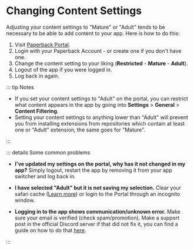 # Changing Content Settings

Adjusting your content settings to "Mature" or "Adult" tends to be necessary to be able to add content to your app. Here is how to do this:

1. Visit [Paperback Portal](https://portal.paperback.moe).
2. Login with your Paperback Account - or create one if you don't have one.
3. Change the content setting to your liking (**Restricted** - **Mature** - **Adult**).
4. Logout of the app if you were logged in.
5. Log back in again.

::: tip Notes

-   If you set your content settings to "Adult" on the portal, you can restrict what content appears in the app by going into **Settings** > **General** > **Content Filtering**.
-   Setting your content settings to anything lower than "Adult" will prevent you from installing extensions from repositories which contain at least one or "Adult" extension, the same goes for "Mature".

:::

::: details Some common problems

-   **I've updated my settings on the portal, why has it not changed in my app?**
    Simply logout, restart the app by removing it from your app switcher and log back in.

-   **I have selected "Adult" but it is not saving my selection.**
    Clear your safari cache ([Learn more](https://support.apple.com/en-us/105082)) or login to the Portal through an incognito window.

-   **Logging in to the app shows communication/unknown error.**
    Make sure your email is verified (check spam/promotion). Make a support post in the official Discord server if that did not fix it, you can find a guide on how to do that [here](/guides/further-support/#using-the-official-discord-server).

:::
